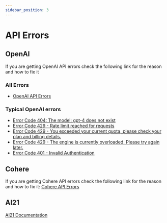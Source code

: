 ```yaml
---
sidebar_position: 3
---
```


# API Errors


## OpenAI

If you are getting OpenAI API errors check the following link for the reason and how to fix it

### All Errors
- [OpenAI API Errors](https://help.openai.com/en/collections/3675931-openai-api#api-error-codes-explained)

### Typical OpenAI errors

- [Error Code 404: The model: gpt-4 does not exist](https://community.openai.com/t/when-i-try-the-gpt-4-model-chat-completion-in-api-request-i-get-an-error-that-model-does-not-exist/98850)
- [Error Code 429 - Rate limit reached for requests](https://help.openai.com/en/articles/6891829-error-code-429-rate-limit-reached-for-requests)
- [Error Code 429 - You exceeded your current quota, please check your plan and billing details.](https://help.openai.com/en/articles/6891831-error-code-429-you-exceeded-your-current-quota-please-check-your-plan-and-billing-details)
- [Error Code 429 - The engine is currently overloaded. Please try again later.](https://help.openai.com/en/articles/6891834-error-code-429-the-engine-is-currently-overloaded-please-try-again-later)
- [Error Code 401 - Invalid Authentication](https://help.openai.com/en/articles/6891767-error-code-401-invalid-authentication)

## Cohere

If you are getting Cohere API errors check the following link for the reason and how to fix it:
[Cohere API Errors](https://docs.cohere.ai/reference/errors)


## AI21

[AI21 Documentation](https://docs.ai21.com/reference/j2-complete-api-ref)